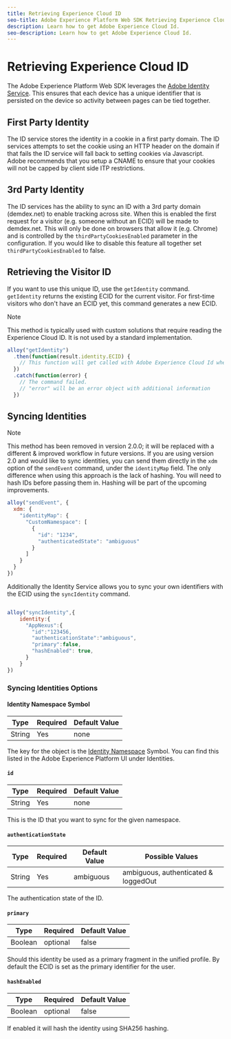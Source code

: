 ```yaml
---
title: Retrieving Experience Cloud ID
seo-title: Adobe Experience Platform Web SDK Retrieving Experience Cloud ID
description: Learn how to get Adobe Experience Cloud Id.
seo-description: Learn how to get Adobe Experience Cloud Id.
---
```


# Retrieving Experience Cloud ID

The Adobe Experience Platform Web SDK leverages the [Adobe Identity Service](../../identity-service/ecid.md). This ensures that each device has a unique identifier that is persisted on the device so activity between pages can be tied together.

## First Party Identity

The ID service stores the identity in a cookie in a first party domain. The ID services attempts to set the cookie using an HTTP header on the domain if that fails the ID service will fall back to setting cookies via Javascript. Adobe recommends that you setup a CNAME to ensure that your cookies will not be capped by client side ITP restrictions.

## 3rd Party Identity

The ID services has the ability to sync an ID with a 3rd party domain (demdex.net) to enable tracking across site. When this is enabled the first request for a visitor (e.g. someone without an ECID) will be made to demdex.net. This will only be done on browsers that allow it (e.g. Chrome) and is controlled by the `thirdPartyCookiesEnabled` parameter in the configuration. If you would like to disable this feature all together set `thirdPartyCookiesEnabled` to false.

## Retrieving the Visitor ID

If you want to use this unique ID, use the `getIdentity` command. `getIdentity` returns the existing ECID for the current visitor. For first-time visitors who don't have an ECID yet, this command generates a new ECID.

>[!NOTE]
>
>This method is typically used with custom solutions that require reading the Experience Cloud ID. It is not used by a standard implementation.

```javascript
alloy("getIdentity")
  .then(function(result.identity.ECID) {
    // This function will get called with Adobe Experience Cloud Id when the command promise is resolved
  })
  .catch(function(error) {
    // The command failed.
    // "error" will be an error object with additional information
  })
```

## Syncing Identities

>[!NOTE]
>
>This method has been removed in version 2.0.0; it will be replaced with a different & improved workflow in future versions. If you are using version 2.0 and would like to sync identities, you can send them directly in the `xdm` option of the `sendEvent` command, under the `identityMap` field. The only difference when using this approach is the lack of hashing. You will need to hash IDs before passing them in. Hashing will be part of the upcoming improvements.

```javascript
alloy("sendEvent", {
  xdm: {
    "identityMap": {
      "CustomNamespace": [
        {
          "id": "1234",
          "authenticatedState": "ambiguous"
        }
      ]
    }
  }
})
```


Additionally the Identity Service allows you to sync your own identifiers with the ECID using the `syncIdentity` command.

```javascript

alloy("syncIdentity",{
    identity:{
      "AppNexus":{
        "id":"123456,
        "authenticationState":"ambiguous",
        "primary":false,
        "hashEnabled": true,
      }
    }
})

```

### Syncing Identities Options

#### Identity Namespace Symbol

| **Type** | **Required** | **Default Value** |
| -------- | ------------ | ----------------- |
| String   | Yes          | none              |

The key for the object is the [Identity Namespace](../../identity-service/namespaces.md) Symbol. You can find this listed in the Adobe Experience Platform UI under Identities.

#### `id`

| **Type** | **Required** | **Default Value** |
| -------- | ------------ | ----------------- |
| String   | Yes          | none              |

This is the ID that you want to sync for the given namespace.

#### `authenticationState`

| **Type** | **Required** | **Default Value** | **Possible Values** |
| -------- | ------------ | ----------------- | ------------------------------------ |
| String   | Yes          | ambiguous         | ambiguous, authenticated & loggedOut |

The authentication state of the ID.

#### `primary`

| **Type** | **Required** | **Default Value** |
| -------- | ------------ | ----------------- |
| Boolean  | optional     | false             |

Should this identity be used as a primary fragment in the unified profile. By default the ECID is set as the primary identifier for the user.

#### `hashEnabled`

| **Type** | **Required** | **Default Value** |
| -------- | ------------ | ----------------- |
| Boolean  | optional     | false             |

If enabled it will hash the identity using SHA256 hashing.
